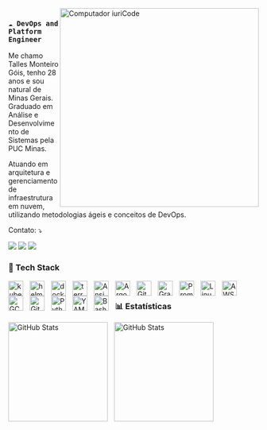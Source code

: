 <img src="https://raw.githubusercontent.com/MicaelliMedeiros/micaellimedeiros/master/image/computer-illustration.png" min-width="400px" max-width="400px" width="400px" align="right" alt="Computador iuriCode">

### **`☁️ DevOps and Platform Engineer`**

<p align="left"> 
Me chamo Talles Monteiro Góis, tenho 28 anos e sou natural de Minas Gerais. Graduado em Análise e Desenvolvimento de Sistemas pela PUC Minas. 
  
Atuando em arquitetura e gerenciamento de infraestrutura em nuvem, utilizando metodologias ágeis e conceitos de DevOps.
</p>

Contato: ⤵️
<p align="left">
  <a href="tallesmonteiro0@gmail.com" alt="Gmail">
  <img src="https://img.shields.io/badge/-Gmail-FF0000?style=flat-square&labelColor=FF0000&logo=gmail&logoColor=white&link=tallesmonteiro0@gmail.com" /></a>

  <a href="https://www.linkedin.com/in/tallesgois/" alt="Linkedin">
  <img src="https://img.shields.io/badge/-Linkedin-0e76a8?style=flat-square&logo=Linkedin&logoColor=white&link=https://www.linkedin.com/in/tallesgois/" /></a>

  <a href="https://www.instagram.com/talles.devops/" alt="Instagram">
  <img src="https://img.shields.io/badge/-Instagram-DF0174?style=flat-square&labelColor=DF0174&logo=instagram&logoColor=white&link=https://www.instagram.com/talles.devops/"/></a>
</p>

### 🤖 Tech Stack
<i class="devicon-ansible-plain-wordmark"></i>
<img 
    align="left" 
    alt="kubernetes"
    title="kubernetes" 
    width="30px" 
    style="padding-right: 10px;" 
    src="https://cdn.jsdelivr.net/gh/devicons/devicon@latest/icons/kubernetes/kubernetes-original.svg" 
/>
<img 
    align="left" 
    alt="helm" 
    title="helm"
    width="30px" 
    style="padding-right: 10px;" 
    src="https://cdn.jsdelivr.net/gh/devicons/devicon@latest/icons/helm/helm-original.svg" 
/>
<img 
    align="left" 
    alt="docker"
    title="docker" 
    width="30px" 
    style="padding-right: 10px;" 
    src="https://cdn.jsdelivr.net/gh/devicons/devicon@latest/icons/docker/docker-original.svg"
/>
<img 
    align="left" 
    alt="terraform" 
    title="terraform"
    width="30px" 
    style="padding-right: 10px;" 
    src="https://cdn.jsdelivr.net/gh/devicons/devicon@latest/icons/terraform/terraform-original.svg"
/>
<img 
    align="left" 
    alt="Ansible"
    title="Ansible" 
    width="30px" 
    style="padding-right: 10px;" 
    src="https://cdn.jsdelivr.net/gh/devicons/devicon@latest/icons/ansible/ansible-original.svg"
/>
<img 
    align="left" 
    alt="ArgoCD" 
    title="ArgoCD"
    width="30px" 
    style="padding-right: 10px;" 
    src="https://cdn.jsdelivr.net/gh/devicons/devicon@latest/icons/argocd/argocd-original.svg"
/>
<img 
    align="left" 
    alt="GitHub-Actions" 
    title="GitHub-Actions"
    width="30px" 
    style="padding-right: 10px;" 
    src="https://cdn.jsdelivr.net/gh/devicons/devicon@latest/icons/githubactions/githubactions-original.svg"
/>
<img 
    align="left" 
    alt="Grafana"
    title="Grafana" 
    width="30px" 
    style="padding-right: 10px;" 
    src="https://cdn.jsdelivr.net/gh/devicons/devicon@latest/icons/grafana/grafana-original.svg" 
/>
<img 
    align="left" 
    alt="Prometheus"
    title="Prometheus" 
    width="30px" 
    style="padding-right: 10px;" 
    src="https://cdn.jsdelivr.net/gh/devicons/devicon@latest/icons/prometheus/prometheus-original.svg"
/>
<img 
    align="left" 
    alt="Linux" 
    title="Linux"
    width="30px" 
    style="padding-right: 10px;" 
    src="https://cdn.jsdelivr.net/gh/devicons/devicon@latest/icons/linux/linux-original.svg"
/>
<img 
    align="left" 
    alt="AWS" 
    title="AWS"
    width="30px" 
    style="padding-right: 10px;" 
    src="https://cdn.jsdelivr.net/gh/devicons/devicon@latest/icons/amazonwebservices/amazonwebservices-plain-wordmark.svg"
/>
<img 
    align="left" 
    alt="GCP" 
    title="GCP"
    width="30px" 
    style="padding-right: 10px;" 
    src="https://cdn.jsdelivr.net/gh/devicons/devicon@latest/icons/googlecloud/googlecloud-original.svg" 
/>
<img 
    align="left" 
    alt="Git" 
    title="Git"
    width="30px" 
    style="padding-right: 10px;" 
    src="https://cdn.jsdelivr.net/gh/devicons/devicon@latest/icons/git/git-original.svg" 
/>
<img 
    align="left" 
    alt="Python" 
    title="Python"
    width="30px" 
    style="padding-right: 10px;" 
    src="https://cdn.jsdelivr.net/gh/devicons/devicon@latest/icons/python/python-original.svg" 
/>
<img 
    align="left" 
    alt="YAML" 
    title="YAML"
    width="30px" 
    style="padding-right: 10px;" 
    src="https://cdn.jsdelivr.net/gh/devicons/devicon@latest/icons/yaml/yaml-original.svg"
/>
<img 
    align="left" 
    alt="Bash" 
    title="Bash"
    width="30px" 
    style="padding-right: 10px;" 
    src="https://cdn.jsdelivr.net/gh/devicons/devicon@latest/icons/bash/bash-original.svg" 
/>

<br/>

### 📊 Estatísticas
<p>
  <img 
    align="left" 
    alt="GitHub Stats" 
    height="200" 
    style="padding-right: 10px;" 
    src="https://github-readme-stats.vercel.app/api?username=TallesGois&show_icons=true&theme=tokyonight&include_all_commits=true&locale=pt-br" 
  />

<img 
      align="left" 
      alt="GitHub Stats" 
      height="200" 
      src="https://github-readme-stats.vercel.app/api/top-langs/?username=TallesGois&theme=tokyonight&layout=compact&custom_title=Tecnologias&langs_count=9" 
  />

</p> 
